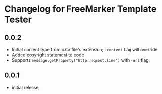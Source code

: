 # Changelog for FreeMarker Template Tester


## 0.0.2

* Initial content type from data file's extension; `-content` flag will override
* Added copyright statement to code
* Supports `message.getProperty("http.request.line")` with `-url` flag

## 0.0.1

* initial release